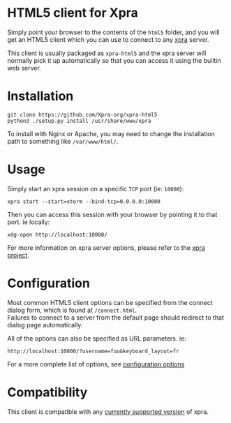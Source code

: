 # HTML5 client for Xpra

Simply point your browser to the contents of the `html5` folder,
and you will get an HTML5 client which you can use to connect to
any [xpra](https://github.com/Xpra-org/xpra) server.

This client is usually packaged as `xpra-html5`
and the xpra server will normally pick it up automatically
so that you can access it using the builtin web server.


# Installation
```
git clone https://github.com/Xpra-org/xpra-html5
python3 ./setup.py install /usr/share/www/xpra
```
To install with Nginx or Apache, you may need to change the installation path to something like `/var/www/html/`.


# Usage
Simply start an xpra session on a specific `TCP` port (ie: `10000`):
```
xpra start --start=xterm --bind-tcp=0.0.0.0:10000
```
Then you can access this session with your browser by pointing it to that port. ie locally:
```
xdg-open http://localhost:10000/
```
For more information on xpra server options, please refer to the [xpra project](https://github.com/Xpra-org/xpra).


# Configuration
Most common HTML5 client options can be specified from the connect dialog
form, which is found at `/connect.html`.\
Failures to connect to a server from the default page should redirect to that dialog page automatically.

All of the options can also be specified as URL parameters. ie:
```
http://localhost:10000/?username=foo&keyboard_layout=fr
```
For a more complete list of options, see [configuration options](./docs/Configuration.md)

# Compatibility
This client is compatible with any [currently supported version](https://github.com/Xpra-org/xpra/wiki/Versions) of xpra.
